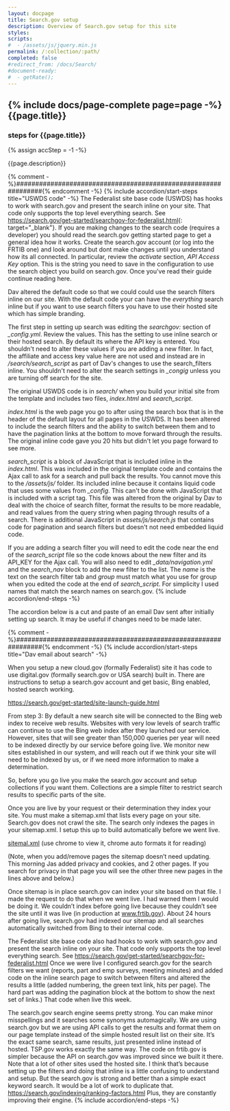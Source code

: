 ```yaml
---
layout: docpage
title: Search.gov setup
description: Overview of Search.gov setup for this site
styles:
scripts:
#  - /assets/js/jquery.min.js
permalink: /:collection/:path/
completed: false
#redirect_from: /docs/Search/
#document-ready:
#  - getRate();
---
```


## {% include docs/page-complete page=page -%}{{page.title}}

<h3 class="usa-sr-only">steps for {{page.title}}</h3>
{% assign accStep = -1 -%}

{{page.description}}


{% comment -%}###############################################################{% endcomment -%}
{% include accordion/start-steps title="USWDS code" -%}
The Federalist site base code (USWDS) has hooks to work with search.gov and present the search inline on your site. That code only supports the top level everything search. See <https://search.gov/get-started/searchgov-for-federalist.html>{: target="_blank"}.  If you are making changes to the search code (requires a developer) you should read the search.gov getting started page to get a general idea how it works.  Create the search.gov account (or log into the FRTIB one) and look around but dont make changes until you understand how its all connected.  In particular, review the *activate* section, *API Access Key* option.  This is the string you need to save in the configuration to use the search object you build on search.gov.  Once you've read their guide continue reading here.

Dav altered the default code so that we could could use the search filters inline on our site.  With the default code your can have the *everything* search inline but if you want to use search filters you have to use their hosted site which has simple branding.

The first step in setting up search was editing the *searchgov:* section of *_config.yml*.  Review the values.  This has the setting to use inline search or their hosted search.  By default its where the API key is entered.  You shouldn't need to alter these values if you are adding a new filter.  In fact, the affiliate and access key value here are not used and instead are in */search/search_script* as part of Dav's changes to use the search_filters inline.  You shouldn't need to alter the search settings in *_congig* unless you are turning off search for the site.

The original USWDS code is in *search/* when you build your initial site from the template and includes two files, *index.html* and *search_script*.

*index.html* is the web page you go to after using the search box that is in the header of the default layout for all pages in the USWDS.  It has been altered to include the search filters and the ability to switch between them and to have the pagination links at the bottom to move forward through the results.  The original inline code gave you 20 hits but didn't let you page forward to see more.

*search_script* is a block of JavaScript that is included inline in the *index.html*. This was included in the original template code and contains the Ajax call to ask for a search and pull back the results. You cannot move this to the */assets/js/* folder.  Its included inline because it contains liquid code that uses some values from *_config*. This can't be done with JavaScript that is included with a script tag.  This file was altered from the original by Dav to deal with the choice of search filter, format the results to be more readable, and read values from the query string when paging through results of a search.  There is additional JavaScript in *assets/js/search.js* that contains code for pagination and search filters but doesn't not need embedded liquid code.

If you are adding a search filter you will need to edit the code near the end of the *search_script* file so the code knows about the new filter and its API_KEY for the Ajax call.  You will also need to edit *_data/navigation.yml* and the *search_nav* block to add the new filter to the list.  The *name* is the text on the search filter tab and *group* must match what you use for group when you edited the code at the end of *search_script*.  For simplicity I used names that match the search names on search.gov.
{% include accordion/end-steps -%}


The accordion below is a cut and paste of an email Dav sent after initially setting up search.  It may be useful if changes need to be made later.

{% comment -%}###############################################################{% endcomment -%}
{% include accordion/start-steps title="Dav email about search" -%}

When you setup a new cloud.gov (formally Federalist) site it has code to use digital.gov (formally search.gov or USA search) built in. There are instructions to setup a search.gov account and get basic, Bing enabled, hosted search working.

<https://search.gov/get-started/site-launch-guide.html>

From step 3: By default a new search site will be connected to the Bing web index to receive web results. Websites with very low levels of search traffic can continue to use the Bing web index after they launched our service. However, sites that will see greater than 150,000 queries per year will need to be indexed directly by our service before going live. We monitor new sites established in our system, and will reach out if we think your site will need to be indexed by us, or if we need more information to make a determination.

So, before you go live you make the search.gov account and setup collections if you want them. Collections are a simple filter to restrict search results to specific parts of the site.

Once you are live by your request or their determination they index your site. You must make a sitemap.xml that lists every page on your site. Search.gov does not crawl the site. The search only indexes the pages in your sitemap.xml. I setup this up to build automatically before we went live.

[sitemal.xml]({{site.baseurl}}/sitemap.xml)  (use chrome to view it, chrome auto formats it for reading)

(Note, when you add/remove pages the sitemap doesn’t need updating. This morning Jas added privacy and cookies, and 2 other pages. If you search for privacy in that page you will see the other three new pages in the lines above and below.)

Once sitemap is in place search.gov can index your site based on that file. I made the request to do that when we went live. I had warned them I would be doing it. We couldn’t index before going live because they couldn’t see the site until it was live (in production at www.frtib.gov). About 24 hours after going live, search.gov had indexed our sitemap and all searches automatically switched from Bing to their internal code.

The Federalist site base code also had hooks to work with search.gov and present the search inline on your site. That code only supports the top level everything search. See <https://search.gov/get-started/searchgov-for-federalist.html> Once we were live I configured search.gov for the search filters we want (reports, part and emp surveys, meeting minutes) and added code on the inline search page to switch between filters and altered the results a little (added numbering, the green text link, hits per page). The hard part was adding the pagination block at the bottom to show the next set of links.) That code when live this week.

The search.gov search engine seems pretty strong. You can make minor misspellings and it searches some synonyms automagically. We are using search.gov but we are using API calls to get the results and format them on our page template instead of the simple hosted result list on their site. It’s the exact same search, same results, just presented inline instead of hosted. TSP.gov works exactly the same way. The code on frtib.gov is simpler because the API on search.gov was improved since we built it there. Note that a lot of other sites used the hosted site. I think that’s because setting up the filters and doing that inline is a little confusing to understand and setup. But the search.gov is strong and better than a simple exact keyword search. It would be a lot of work to duplicate that. <https://search.gov/indexing/ranking-factors.html> Plus, they are constantly improving their engine.
{% include accordion/end-steps -%}

